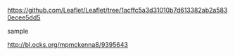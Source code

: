 https://github.com/Leaflet/Leaflet/tree/1acffc5a3d31010b7d613382ab2a5830ecee5dd5


sample

http://bl.ocks.org/mpmckenna8/9395643